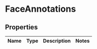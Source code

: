 # FaceAnnotations

## Properties
Name | Type | Description | Notes
------------ | ------------- | ------------- | -------------
